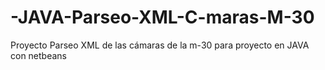 # -JAVA-Parseo-XML-C-maras-M-30

Proyecto Parseo XML de las cámaras de la m-30 para proyecto en JAVA con netbeans
